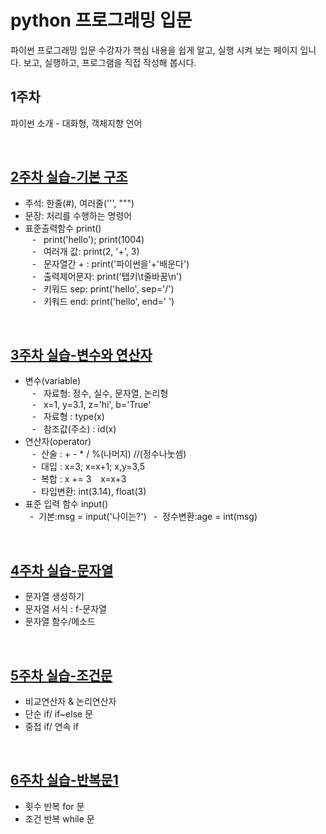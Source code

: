 # python 프로그래밍 입문
파이썬 프로그래밍 입문 수강자가 핵심 내용을 쉽게 알고, 실행 시켜 보는 페이지 입니다.
보고, 실행하고, 프로그램을 직접 작성해 봅시다.

## 1주차
파이썬 소개 - 대화형, 객체지향 언어

<br>

## [2주차 실습-기본 구조](https://github.com/baek-study/python/blob/main/week2.ipynb)
<ul>
  <li>주석: 한줄(#), 여러줄(''', """) </li>
  <li>문장: 처리를 수행하는 명령어 <br>
  <li>표준출력함수 print()<br>
  &ensp; - &nbsp; print('hello'); print(1004) <br>
  &ensp; - &nbsp; 여러개 값: print(2, '+', 3)<br>
  &ensp; - &nbsp; 문자열간 + : print('파이썬을'+'배운다') <br> 
  &ensp; - &nbsp; 출력제어문자: print('탭키\t줄바꿈\n')<br>
  &ensp; - &nbsp; 키워드 sep: print('hello', sep='/') <br>  
  &ensp; - &nbsp; 키워드 end: print('hello', end=' ') 
 </li>
</ul>

<br>

## [3주차 실습-변수와 연산자](https://github.com/baek-study/python/blob/main/week3.ipynb)
<ul>
  <li>변수(variable) <br>
  &ensp; - &nbsp; 자료형: 정수, 실수, 문자열, 논리형<br>
  &ensp; - &nbsp; x=1, y=3.1, z='hi', b='True'<br>
  &ensp; - &nbsp; 자료형 : type(x)<br>
  &ensp; - &nbsp; 참조값(주소) : id(x)
  </li>
  <li>연산자(operator) <br>
    &ensp; - &nbsp;산술 : + - * / %(나머지) //(정수나눗셈)<br>
    &ensp; - &nbsp;대입 : x=3; x=x+1; x,y=3,5 <br>
    &ensp; - &nbsp;복합 : x += 3 &ensp; x=x+3 <br>
    &ensp; - &nbsp;타입변환: int(3.14), float(3)
  <li>표준 입력 함수 input()<br>
    &ensp;- &nbsp;기본:msg = input('나이는?')
    &ensp;- &nbsp;정수변환:age = int(msg)
  </li>
</ul>
<br>

## [4주차 실습-문자열](https://github.com/baek-study/python/blob/main/week4.ipynb)
<ul>
<li>문자열 생성하기 <br></li>
<li>문자열 서식 : f-문자열<br></li>
<li>문자열 함수/메소드 <br></li>
</ul>

<br>

## [5주차 실습-조건문](https://github.com/baek-study/python/blob/main/week5.ipynb)
<ul>
<li>비교연산자 & 논리연산자 <br></li>
<li>단순 if/ if~else 문<br></li>
<li>중첩 if/ 연속 if <br></li>
</ul>

<br>

## [6주차 실습-반복문1](https://github.com/baek-study/python/blob/main/week6.ipynb)
<ul>
<li>횟수 반복 for 문 <br></li>
<li>조건 반복 while 문 <br></li>
</ul>

<br>
